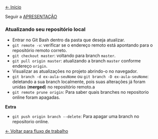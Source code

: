 [<- Início](../../README.md)


Seguir a <a href="https://docs.google.com/presentation/d/1N5Atv3sfcyYviYhLp_lMU5nL_C01LxdRi8Fw7gDYPQE/edit?usp=sharing" target="_blank">APRESENTAÇÃO</a>

### Atualizando seu repositório local
- Entrar no Git Bash dentro da pasta que deseja atualizar.
- `git remote -v`: verificar se o endereço remoto está apontando para o repositório remoto correto.
- `git checkout master`: voltando para branch `master`.
- `git pull origin master`: atualizando a branch `master` conforme endereço `origin`.
- Visualizar as atualizações no projeto abrindo-o no navegador.
- `git branch -d ex-aula-seuNome` ou `git branch -D ex-aula-seuNome`: deletando a sua branch localmente, pois suas alterações já foram unidas (**merged**) no repositório remoto.a
- `git remote prune origin`: Para saber quais branches no repositorio online foram apagadas.

**Extra**
- `git push origin branch --delete`: Para apagar uma branch no repositorio online.


[<- Voltar para fluxo de trabalho](../sobre-fluxo-de-trabalho.md)
